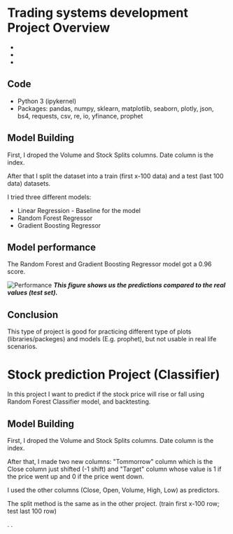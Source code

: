 # Trading systems development Project Overview
* 
* 
* 

## Code
* Python 3 (ipykernel)
* Packages: pandas, numpy, sklearn, matplotlib, seaborn, plotly, json, bs4, requests, csv, re, io, yfinance, prophet

## Model Building
First, I droped the Volume and Stock Splits columns. Date column is the index.

After that I split the dataset into a train (first x-100 data) and a test (last 100 data) datasets.


I tried three different models:
* Linear Regression - Baseline for the model
* Random Forest Regressor
* Gradient Boosting Regressor

## Model performance
The Random Forest and Gradient Boosting Regressor model got a 0.96 score.

![Performance](https://github.com/trauerj/Finance_Project/blob/main/image.png)
_**This figure shows us the predictions compared to the real values (test set).**_

## Conclusion
This type of project is good for practicing different type of plots (libraries/packeges) and models (E.g. prophet), but not usable in real life scenarios.

# Stock prediction Project (Classifier)
In this project I want to predict if the stock price will rise  or fall using Random Forest Classifier model, and backtesting.
## Model Building
First, I droped the Volume and Stock Splits columns. Date column is the index.

After that, I made two new columns: "Tommorrow" column which is  the Close column just shifted (-1 shift) and "Target" column whose value is 1 if the price went up and 0 if the  price went down.

I used the other columns (Close, Open, Volume, High, Low) as predictors.

The split method is the same as in the other project. (train first x-100 row; test  last 100 row)


.
.
